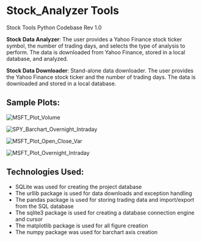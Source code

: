 # Stock_Analyzer Tools
Stock Tools Python Codebase Rev 1.0

**Stock Data Analyzer**: The user provides a Yahoo Finance stock ticker symbol, the number of trading days, and selects the type of analysis to perform. The data is downloaded from Yahoo Finance, stored in a local database, and analyzed.

**Stock Data Downloader**: Stand-alone data downloader. The user provides the Yahoo Finance stock ticker and the number of trading days. The data is downloaded and stored in a local database.

## **Sample Plots:**
![MSFT_Plot_Volume](https://github.com/jaketimm/Stock_Analyzer/assets/154553278/a749cc8f-1217-4414-90b2-9b49d5167d82)

![SPY_Barchart_Overnight_Intraday](https://github.com/jaketimm/Stock_Data_Tools_V1_0/assets/154553278/3e2cf368-bd28-415b-bcf2-88488ce8ab56)

![MSFT_Plot_Open_Close_Var](https://github.com/jaketimm/Stock_Data_Tools_V1_0/assets/154553278/fbb3e64a-98dd-45f5-a2ad-f227d13d245d)

![MSFT_Plot_Overnight_Intraday](https://github.com/jaketimm/Stock_Data_Tools_V1_0/assets/154553278/fd44bd50-52a4-482d-a9d4-f9085f11a124)


## **Technologies Used:**
- SQLite was used for creating the project database
- The urllib package is used for data downloads and exception handling
- The pandas package is used for storing trading data and import/export from the SQL database
- The sqlite3 package is used for creating a database connection engine and cursor
- The matplotlib package is used for all figure creation
- The numpy package was used for barchart axis creation

